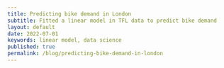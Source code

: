 ```yaml
---
title: Predicting bike demand in London
subtitle: Fitted a linear model in TFL data to predict bike demand
layout: default
date: 2022-07-01 
keywords: linear model, data science
published: true
permalink: /blog/predicting-bike-demand-in-london
---
```

